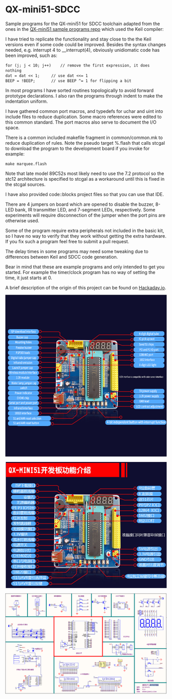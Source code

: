 # QX-mini51-SDCC

Sample programs for the QX-mini51 for SDCC toolchain adapted from the ones in the [QX-mini51 sample programs repo](https://github.com/kenyapcomau/QX-mini51) which used the Keil compiler:

I have tried to replicate the functionality and stay close to the the Keil versions even if some code could be improved. Besides the syntax changes needed, e.g. interrupt 4 to __interrupt(4), obviously unidiomatic code has been improved, such as:

	for (j; j < 10; j++)	// remove the first expression, it does nothing
	dat = dat << 1;		// use dat <<= 1
	BEEP = !BEEP;		// use BEEP ^= 1 for flipping a bit

In most programs I have sorted routines topologically to avoid forward prototype declarations. I also ran the programs through indent to make the indentation uniform.

I have gathered common port macros, and typedefs for uchar and uint into include files to reduce duplication. Some macro references were edited to this common standard. The port macros also serve to document the I/O space.

There is a common included makefile fragment in common/common.mk to reduce duplication of rules. Note the pseudo target %.flash that calls stcgal to download the program to the development board if you invoke for example:

	make marquee.flash

Note that late model 89C52s most likely need to use the 7.2 protocol so the stc12 architecture is specified to stcgal as a workaround until this is fixed in the stcgal sources.

I have also provided code::blocks project files so that you can use that IDE.

There are 4 jumpers on board which are opened to disable the buzzer, 8-LED bank, IR transmitter LED, and 7-segment LEDs, respectively. Some experiments will require disconnection of the jumper when the port pins are otherwise used.

Some of the program require extra peripherals not included in the basic kit, so I have no way to verify that they work without getting the extra hardware. If you fix such a program feel free to submit a pull request.

The delay times in some programs may need some tweaking due to differences between Keil and SDCC code generation.

Bear in mind that these are example programs and only intended to get you started. For example the timer/clock program has no way of setting the time, it just starts at 0.

A brief description of the origin of this project can be found on [Hackaday.io](https://hackaday.io/project/170540-adventures-with-a-stc89c52-development-board).

![QX-mini51-EN.jpg](./QX-mini51-EN.jpg)

![QX-mini51.png](./QX-mini51.png)

![QX-mini51-schematic.png](./QX-mini51-schematic.png)
